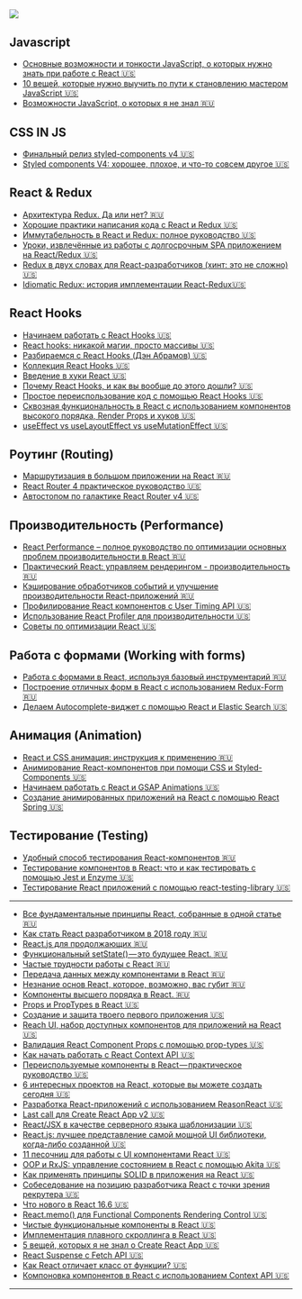 
![](https://github.com/Wremeker/Useful-links-for-React-developers/blob/master/image.png)
---------------------------------------


Javascript
------------------------
* [Основные возможности и тонкости JavaScript, о которых нужно знать при работе с React :us:](https://www.robinwieruch.de/javascript-fundamentals-react-requirements/)
* [10 вещей, которые нужно выучить по пути к становлению мастером JavaScript :us:](https://levelup.gitconnected.com/10-things-to-learn-on-the-way-to-become-a-javascript-master-f4fc632b2bb7)
* [Возможности JavaScript, о которых я не знал :ru:](https://medium.com/webbdev/js-40d1c8881333)







CSS IN JS
------------------------
* [Финальный релиз styled-components v4 :us:](https://medium.com/styled-components/styled-components-v4-new-final-finalest-for-real-final-final-psd-fa4d83398a77)
* [Styled components V4: хорошее, плохое, и что-то совсем другое :us:](https://medium.com/ansarada-thinking/styled-components-v4-the-good-the-bad-and-something-completely-different-e891139e0138)


React & Redux
------------------------
* [Архитектура Redux. Да или нет? :ru:](https://habr.com/company/ruvds/blog/426473/)
* [Хорошие практики написания кода с React и Redux :us:](https://blog.scottlogic.com/2018/08/28/Good-code-practices-with-React-and-Redux.html)
* [Иммутабельность в React и Redux: полное руководство :us:](https://daveceddia.com/react-redux-immutability-guide/)
* [Уроки, извлечённые из работы с долгосрочным SPA приложением на React/Redux :us:](https://notes.devlabs.bg/long-term-react-redux-spa-lessons-learned-14daca3a26ba)
* [Redux в двух словах для React-разработчиков (хинт: это не сложно) :us:](https://blog.usejournal.com/redux-in-a-nutshell-for-react-developers-hint-its-not-that-complex-d55041adf99d)
* [Idiomatic Redux: история имплементации React-Redux:us:](https://blog.isquaredsoftware.com/2018/11/react-redux-history-implementation/)



React Hooks
------------------------
* [ Начинаем работать с React Hooks :us:](https://scotch.io/tutorials/getting-started-with-react-hooks)
* [ React hooks: никакой магии, просто массивы :us:](https://medium.com/@ryardley/react-hooks-not-magic-just-arrays-cd4f1857236e)
* [ Разбираемся c React Hooks (Дэн Абрамов) :us:](https://medium.com/@dan_abramov/making-sense-of-react-hooks-fdbde8803889)
* [ Коллекция React Hooks :us:](https://hackernoon.com/a-different-way-to-manage-state-in-react-2d21dfb94482)
* [ Введение в хуки React :us:](https://www.fullstackreact.com/articles/an-introduction-to-hooks-in-react/)
* [ Почему React Hooks, и как вы вообще до этого дошли? :us:](https://medium.freecodecamp.org/why-react-hooks-and-how-did-we-even-get-here-aa5ed5dc96af)
* [ Простое переиспользование код с помощью React Hooks :us:](https://blog.bitsrc.io/simple-code-reuse-with-react-hooks-432f390696bf)
* [ Сквозная функциональность в React с использованием компонентов высокого порядка, Render Props и хуков :us:](https://pawelgrzybek.com/cross-cutting-functionality-in-react-using-higher-order-components-render-props-and-hooks/)
 * [ useEffect vs useLayoutEffect vs useMutationEffect  :us:](https://blog.kentcdodds.com/useeffect-vs-uselayouteffect-vs-usemutationeffect-6a3ee231304a?gi=5f7ea5e322ee)
 




Роутинг (Routing)
------------------------
* [Маршрутизация в большом приложении на React :ru:](https://habr.com/company/rambler-co/blog/424025/)
* [React Router 4 практическое руководство :us:](https://auth0.com/blog/react-router-4-practical-tutorial/)
* [Автостопом по галактике React Router v4 :us:](https://medium.freecodecamp.org/hitchhikers-guide-to-react-router-v4-4b12e369d10)


Производительность (Performance)
------------------------
* [React Performance – полное руководство по оптимизации основных проблем производительности в React :ru:](
https://medium.com/@apolyntsev/9-%D0%BF%D1%80%D0%B8%D0%BD%D1%86%D0%B8%D0%BF%D0%BE%D0%B2-%D0%BA%D0%BE%D1%82%D0%BE%D1%80%D1%8B%D0%B5-%D0%B4%D0%BE%D0%BB%D0%B6%D0%B5%D0%BD-%D0%B7%D0%BD%D0%B0%D1%82%D1%8C-%D0%BD%D0%BE%D0%B2%D0%B8%D1%87%D0%BE%D0%BA-%D0%B2-react-js-454e964062b)
* [Практический React: управляем рендерингом - производительность :ru:](http://jem-space.ru/praktichieskii-react-upravliaiem-riendieringhom-musor-i-pierformans/)
* [Кэширование обработчиков событий и улучшение производительности React-приложений :ru:](https://habr.com/company/ruvds/blog/426053/)
* [Профилирование React компонентов с User Timing API :us:](https://www.telerik.com/blogs/profiling-react-components-with-the-user-timing-api)
* [Использование React Profiler для производительности :us:](https://scotch.io/tutorials/use-the-react-profiler-for-performance)
* [Советы по оптимизации React  :us:](https://itnext.io/react-optimization-tips-224c66b4b30d)



Работа с формами (Working with forms) 
------------------------
* [Работа с формами в React, используя базовый инструментарий :ru:](https://habr.com/post/421817/)
* [Построение отличных форм в React с использованием Redux-Form :ru:](https://medium.com/freecodecamp-russia-%D1%80%D1%83%D1%81%D1%81%D0%BA%D0%BE%D1%8F%D0%B7%D1%8B%D1%87%D0%BD%D1%8B%D0%B9/%D0%BF%D0%BE%D1%81%D1%82%D1%80%D0%BE%D0%B5%D0%BD%D0%B8%D0%B5-%D0%BE%D1%82%D0%BB%D0%B8%D1%87%D0%BD%D1%8B%D1%85-%D1%84%D0%BE%D1%80%D0%BC-%D0%B2-react-%D1%81-%D0%B8%D1%81%D0%BF%D0%BE%D0%BB%D1%8C%D0%B7%D0%BE%D0%B2%D0%B0%D0%BD%D0%B8%D0%B5%D0%BC-redux-form-ff9a4ba77e86)
* [Делаем Autocomplete-виджет с помощью React и Elastic Search :us:](https://blog.bitsrc.io/how-to-build-an-autocomplete-widget-with-react-and-elastic-search-dd4f846f784)

Анимация (Animation)
------------------------
* [React и CSS анимация: инструкция к применению :ru:](https://jetruby.com/ru/blog/css-reactjs-animation/)
* [Анимирование React-компонентов при помощи CSS и Styled-Components :us:](https://codeburst.io/animating-react-components-with-css-and-styled-components-cc5a0585f105)
* [Начинаем работать с React и GSAP Animations :us:](https://greensock.com/react)
* [Создание анимированных приложений на React с помощью React Spring :us:](https://scotch.io/tutorials/create-animated-react-apps-with-react-spring)




Тестирование (Testing)
------------------------
* [Удобный способ тестирования React-компонентов :ru:](https://habr.com/post/421647/)
* [Тестирование компонентов в React: что и как тестировать с помощью Jest и Enzyme :us:](https://medium.freecodecamp.org/components-testing-in-react-what-and-how-to-test-with-jest-and-enzyme-7c1cace99de5)
* [Тестирование React приложений с помощью react-testing-library :us:](https://blog.bitsrc.io/testing-react-applications-with-react-testing-library-da66aaef740a)

---------------------------------------

* [Все фундаментальные принципы React, собранные в одной статье :ru:](https://medium.com/@divermak/%D0%B2%D1%81%D0%B5-%D1%84%D1%83%D0%BD%D0%B4%D0%B0%D0%BC%D0%B5%D0%BD%D1%82%D0%B0%D0%BB%D1%8C%D0%BD%D1%8B%D0%B5-%D0%BF%D1%80%D0%B8%D0%BD%D1%86%D0%B8%D0%BF%D1%8B-react-js-%D1%81%D0%BE%D0%B1%D1%80%D0%B0%D0%BD%D0%BD%D1%8B%D0%B5-%D0%B2-%D0%BE%D0%B4%D0%BD%D0%BE%D0%B9-%D1%81%D1%82%D0%B0%D1%82%D1%8C%D0%B5-ec6a97bfd1bf)
* [Как стать React разработчиком в 2018 году :ru:](https://habr.com/company/mailru/blog/425821/)
* [React.js для продолжающих :ru:](https://tproger.ru/translations/react-after-learning-basics/)
* [Функциональный setState() — это будущее React. :ru:](https://medium.com/@WoTzap/%D1%84%D1%83%D0%BD%D0%BA%D1%86%D0%B8%D0%BE%D0%BD%D0%B0%D0%BB%D1%8C%D0%BD%D1%8B%D0%B9-setstate-%D1%8D%D1%82%D0%BE-%D0%B1%D1%83%D0%B4%D1%83%D1%89%D0%B5%D0%B5-react-d262be6a6c02)
* [Частые трудности работы с React :ru:](https://itnan.ru/post.php?c=1&p=347458)
* [Передача данных между компонентами в React :ru:](https://medium.com/@jmuse/%D0%BF%D0%B5%D1%80%D0%B5%D0%B4%D0%B0%D1%87%D0%B0-%D0%B4%D0%B0%D0%BD%D0%BD%D1%8B%D1%85-%D0%BC%D0%B5%D0%B6%D0%B4%D1%83-%D0%BA%D0%BE%D0%BC%D0%BF%D0%BE%D0%BD%D0%B5%D0%BD%D1%82%D0%B0%D0%BC%D0%B8-%D0%B2-react-d86394da2b50
)
* [Незнание основ React, которое, возможно, вас губит :ru:](https://blog.bitsrc.io/11-react-ui-component-playgrounds-for-2018-eef5a87a1bf8)
* [Компоненты высшего порядка в React. :ru:](https://habr.com/company/ruvds/blog/428572/)
* [Props и PropTypes в React :us:](https://css-tricks.com/props-and-proptypes-in-react/)
* [Создание и защита твоего первого приложения :us:](https://auth0.com/blog/react-tutorial-building-and-securing-your-first-app/)
* [Reach UI, набор доступных компонентов для приложений на React :us:](https://ui.reach.tech/)
* [Валидация React Component Props с помощью prop-types :us:](https://blog.logrocket.com/validating-react-component-props-with-prop-types-ef14b29963fc)
* [Как начать работать с React Context API :us:](https://medium.freecodecamp.org/how-to-get-started-with-the-react-context-api-ccc41728fa59)
* [Переиспользуемые компоненты в React — практическое руководство :us:](https://blog.bitsrc.io/reusable-components-in-react-a-practical-guide-ec15a81a4d71)
* [6 интересных проектов на React, которые вы можете создать сегодня :us:](https://daveceddia.com/react-practice-projects/)
* [Разработка React-приложений с использованием ReasonReact :us:](https://habr.com/company/ruvds/blog/424965/)
* [Last call для Create React App v2 :us:](https://github.com/facebook/create-react-app/issues/5103)
* [React/JSX в качестве серверного языка шаблонизации :us:](https://blog.kentcdodds.com/react-jsx-as-a-server-side-templating-language-e238555dbc08)
* [React.js: лучшее представление самой мощной UI библиотеки, когда-либо созданной :us:](https://hackernoon.com/react-js-a-better-introduction-to-the-most-powerful-ui-library-ever-created-ecd96e8f4621)
* [11 песочниц для работы с UI компонентами React  :us:](https://blog.bitsrc.io/11-react-ui-component-playgrounds-for-2018-eef5a87a1bf8)
* [OOP и RxJS: управление состоянием в React с помощью Akita :us:](https://engineering.datorama.com/oop-and-rxjs-managing-state-in-react-with-akita-de981e09307)
* [Как применять принципы SOLID в приложения на React :us:](https://blog.usejournal.com/how-to-apply-solid-principles-in-react-applications-6c964091a982)
* [Собеседование на позицию разработчика React с точки зрения рекрутера :us:](https://medium.com/@baphemot/a-react-job-interview-recruiter-perspective-f1096f54dd16)
* [ Что нового в React 16.6 :us:](https://scotch.io/bar-talk/whats-new-in-react-166)
* [ React.memo() для Functional Components Rendering Control :us:](https://scotch.io/tutorials/react-166-reactmemo-for-functional-components-rendering-control)
* [ Чистые функциональные компоненты в React :us:](https://logrocket.com/blog/pure-functional-components/)
* [ Имплементация плавного скроллинга в React :us:](https://scotch.io/tutorials/implementing-smooth-scrolling-in-react)
* [ 5 вещей, которых я не знал о Create React App :us:](https://www.telerik.com/blogs/5-things-i-didnt-know-about-create-react-app)
* [ React Suspense c Fetch API :us:](https://medium.com/@Charles_Stover/react-suspense-with-the-fetch-api-a1b7369b0469)
* [ Как React отличает класс от функции? :us:](https://overreacted.io/how-does-react-tell-a-class-from-a-function/)
* [  Компоновка компонентов в React с использованием Context API  :us:](https://css-tricks.com/compound-components-in-react-using-the-context-api/)



---------------------------------------



 





